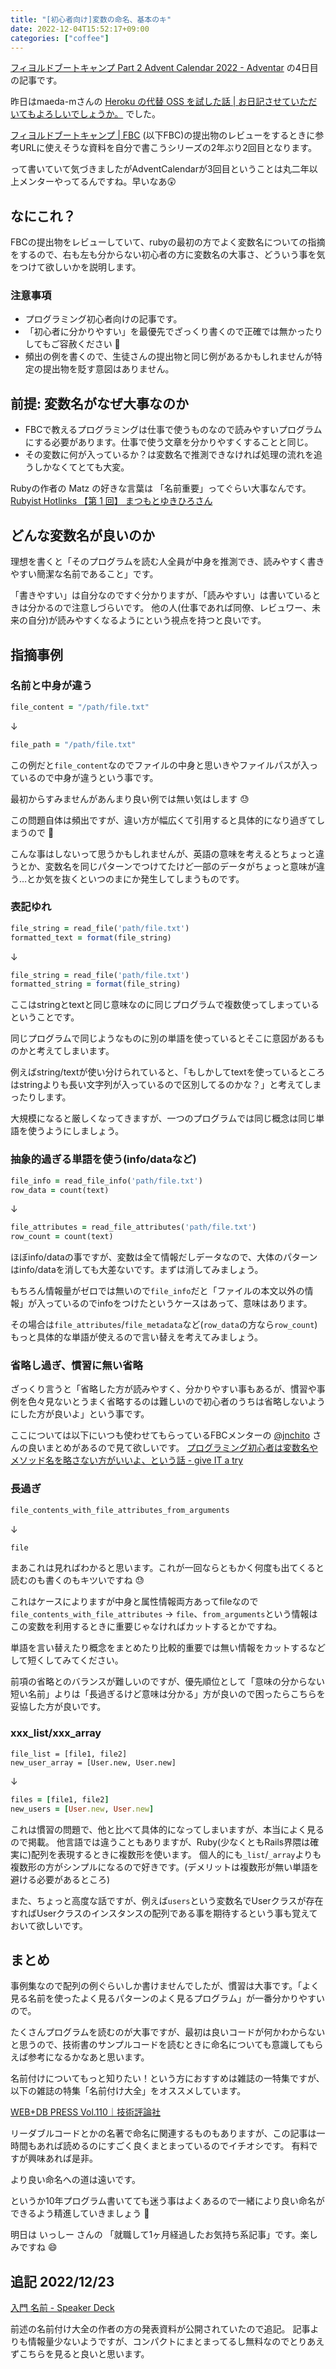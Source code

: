 ```yaml
---
title: "[初心者向け]変数の命名、基本のキ"
date: 2022-12-04T15:52:17+09:00
categories: ["coffee"]
---
```


[フィヨルドブートキャンプ Part 2 Advent Calendar 2022 - Adventar](https://adventar.org/calendars/7786) の4日目の記事です。

昨日はmaeda-mさんの [Heroku の代替 OSS を試した話 | お日記させていただいてもよろしいでしょうか。](https://www.maeda-m.com/2022/12/03/advent-calendar.html) でした。

[フィヨルドブートキャンプ | FBC](https://bootcamp.fjord.jp/) (以下FBC)の提出物のレビューをするときに参考URLに使えそうな資料を自分で書こうシリーズの2年ぶり2回目となります。

って書いていて気づきましたがAdventCalendarが3回目ということは丸二年以上メンターやってるんですね。早いなあ😲


## なにこれ？

FBCの提出物をレビューしていて、rubyの最初の方でよく変数名についての指摘をするので、右も左も分からない初心者の方に変数名の大事さ、どういう事を気をつけて欲しいかを説明します。


### 注意事項

- プログラミング初心者向けの記事です。
- 「初心者に分かりやすい」を最優先でざっくり書くので正確では無かったりしてもご容赦ください 🙏
- 頻出の例を書くので、生徒さんの提出物と同じ例があるかもしれませんが特定の提出物を貶す意図はありません。


## 前提: 変数名がなぜ大事なのか

- FBCで教えるプログラミングは仕事で使うものなので読みやすいプログラムにする必要があります。仕事で使う文章を分かりやすくすることと同じ。
- その変数に何が入っているか？は変数名で推測できなければ処理の流れを追うしかなくてとても大変。

Rubyの作者の Matz の好きな言葉は 「名前重要」ってぐらい大事なんです。
[Rubyist Hotlinks 【第 1 回】 まつもとゆきひろさん](https://magazine.rubyist.net/articles/0001/0001-Hotlinks.html)

## どんな変数名が良いのか

理想を書くと「そのプログラムを読む人全員が中身を推測でき、読みやすく書きやすい簡潔な名前であること」です。

「書きやすい」は自分なのですぐ分かりますが、「読みやすい」は書いているときは分かるので注意しづらいです。
他の人(仕事であれば同僚、レビュワー、未来の自分)が読みやすくなるようにという視点を持つと良いです。

## 指摘事例
### 名前と中身が違う

``` ruby
file_content = "/path/file.txt"
```
↓
```ruby
file_path = "/path/file.txt"
```

この例だと`file_content`なのでファイルの中身と思いきやファイルパスが入っているので中身が違うという事です。

最初からすみませんがあんまり良い例では無い気はします 😓

この問題自体は頻出ですが、違い方が幅広くて引用すると具体的になり過ぎてしまうので 🙏

こんな事はしないって思うかもしれませんが、英語の意味を考えるとちょっと違うとか、変数名を同じパターンでつけてたけど一部のデータがちょっと意味が違う…とか気を抜くといつのまにか発生してしまうものです。


### 表記ゆれ

```ruby
file_string = read_file('path/file.txt')
formatted_text = format(file_string)
```
↓
```ruby
file_string = read_file('path/file.txt')
formatted_string = format(file_string)
```

ここはstringとtextと同じ意味なのに同じプログラムで複数使ってしまっているということです。

同じプログラムで同じようなものに別の単語を使っているとそこに意図があるものかと考えてしまいます。

例えばstring/textが使い分けられていると、「もしかしてtextを使っているところはstringよりも長い文字列が入っているので区別してるのかな？」と考えてしまったりします。

大規模になると厳しくなってきますが、一つのプログラムでは同じ概念は同じ単語を使うようにしましょう。


### 抽象的過ぎる単語を使う(info/dataなど)

```ruby
file_info = read_file_info('path/file.txt')
row_data = count(text)
```
↓
```ruby
file_attributes = read_file_attributes('path/file.txt')
row_count = count(text)
```

ほぼinfo/dataの事ですが、変数は全て情報だしデータなので、大体のパターンはinfo/dataを消しても大差ないです。まずは消してみましょう。

もちろん情報量がゼロでは無いので`file_info`だと「ファイルの本文以外の情報」が入っているのでinfoをつけたというケースはあって、意味はあります。

その場合は`file_attributes`/`file_metadata`など(`row_data`の方なら`row_count`)もっと具体的な単語が使えるので言い替えを考えてみましょう。

### 省略し過ぎ、慣習に無い省略
ざっくり言うと「省略した方が読みやすく、分かりやすい事もあるが、慣習や事例を色々見ないとうまく省略するのは難しいので初心者のうちは省略しないようにした方が良いよ」という事です。

ここについては以下にいつも使わせてもらっているFBCメンターの [@jnchito](https://twitter.com/jnchito) さんの良いまとめがあるので見て欲しいです。
[プログラミング初心者は変数名やメソッド名を略さない方がいいよ、という話 - give IT a try](https://blog.jnito.com/entry/2020/10/20/092724)
### 長過ぎ

```ruby
file_contents_with_file_attributes_from_arguments
```
↓
```ruby
file
```

まあこれは見ればわかると思います。これが一回ならともかく何度も出てくると読むのも書くのもキツいですね 😓

これはケースによりますが中身と属性情報両方あってfileなので `file_contents_with_file_attributes` →  `file`、`from_arguments`という情報はこの変数を利用するときに重要じゃなければカットするとかですね。

単語を言い替えたり概念をまとめたり比較的重要では無い情報をカットするなどして短くしてみてください。

前項の省略とのバランスが難しいのですが、優先順位として「意味の分からない短い名前」よりは「長過ぎるけど意味は分かる」方が良いので困ったらこちらを妥協した方が良いです。

### xxx_list/xxx_array

```
file_list = [file1, file2]
new_user_array = [User.new, User.new]
```
↓
```ruby
files = [file1, file2]
new_users = [User.new, User.new]
```

これは慣習の問題で、他と比べて具体的になってしまいますが、本当によく見るので掲載。
他言語では違うこともありますが、Ruby(少なくともRails界隈は確実に)配列を表現するときに複数形を使います。
個人的にも`_list`/`_array`よりも複数形の方がシンプルになるので好きです。(デメリットは複数形が無い単語を避ける必要があるところ)

また、ちょっと高度な話ですが、例えば`users`という変数名でUserクラスが存在すればUserクラスのインスタンスの配列である事を期待するという事も覚えておいて欲しいです。


## まとめ

事例集なので配列の例ぐらいしか書けませんでしたが、慣習は大事です。「よく見る名前を使ったよく見るパターンのよく見るプログラム」が一番分かりやすいので。

たくさんプログラムを読むのが大事ですが、最初は良いコードが何かわからないと思うので、技術書のサンプルコードを読むときに命名についても意識してもらえば参考になるかなあと思います。

名前付けについてもっと知りたい！という方におすすめは雑誌の一特集ですが、以下の雑誌の特集「名前付け大全」をオススメしています。

[WEB+DB PRESS Vol.110｜技術評論社](https://gihyo.jp/magazine/wdpress/archive/2019/vol110)

リーダブルコードとかの名著で命名に関連するものもありますが、この記事は一時間もあれば読めるのにすごく良くまとまっているのでイチオシです。 有料ですが興味あれば是非。

より良い命名への道は遠いです。

というか10年プログラム書いてても迷う事はよくあるので一緒により良い命名ができるよう精進していきましょう :muscle:

明日は いっしー さんの 「就職して1ヶ月経過したお気持ち系記事」です。楽しみですね :smile:

## 追記 2022/12/23

[入門 名前 - Speaker Deck](https://speakerdeck.com/fujimura/ru-men-ming-qian)

前述の名前付け大全の作者の方の発表資料が公開されていたので追記。
記事よりも情報量少ないようですが、コンパクトにまとまってるし無料なのでとりあえずこちらを見ると良いと思います。
